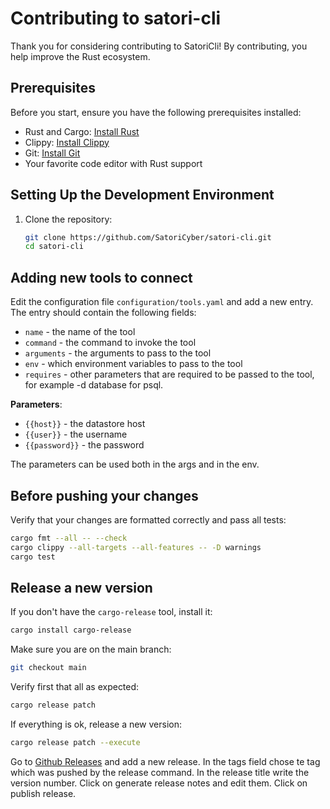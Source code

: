 # Contributing to satori-cli

Thank you for considering contributing to SatoriCli! By contributing, you help improve the Rust ecosystem.

## Prerequisites

Before you start, ensure you have the following prerequisites installed:
- Rust and Cargo: [Install Rust](https://www.rust-lang.org/tools/install)
- Clippy: [Install Clippy](https://github.com/rust-lang/rust-clippy)
- Git: [Install Git](https://git-scm.com/book/en/v2/Getting-Started-Installing-Git)
- Your favorite code editor with Rust support

## Setting Up the Development Environment

1. Clone the repository:
   ```bash
   git clone https://github.com/SatoriCyber/satori-cli.git
   cd satori-cli
   ```

## Adding new tools to connect

Edit the configuration file `configuration/tools.yaml` and add a new entry.
The entry should contain the following fields:
- `name` - the name of the tool
- `command` - the command to invoke the tool
- `arguments` - the arguments to pass to the tool
- `env` - which environment variables to pass to the tool
- `requires` - other parameters that are required to be passed to the tool, for example -d database for psql.

**Parameters**:
- `{{host}}` - the datastore host
- `{{user}}` - the username 
- `{{password}}` - the password

The parameters can be used both in the args and in the env.

## Before pushing your changes
Verify that your changes are formatted correctly and pass all tests:
```bash
cargo fmt --all -- --check
cargo clippy --all-targets --all-features -- -D warnings
cargo test
```


## Release a new version
If you don't have the `cargo-release` tool, install it:
```bash
cargo install cargo-release
```

Make sure you are on the main branch:
```bash
git checkout main
```
Verify first that all as expected:
```bash
cargo release patch
```
If everything is ok, release a new version:
```bash
cargo release patch --execute
```

Go to [Github Releases](https://www.github.com/SatoriCyber/satori-cli/releases) and add a new release.
In the tags field chose te tag which was pushed by the release command.
In the release title write the version number.
Click on generate release notes and edit them.
Click on publish release.
